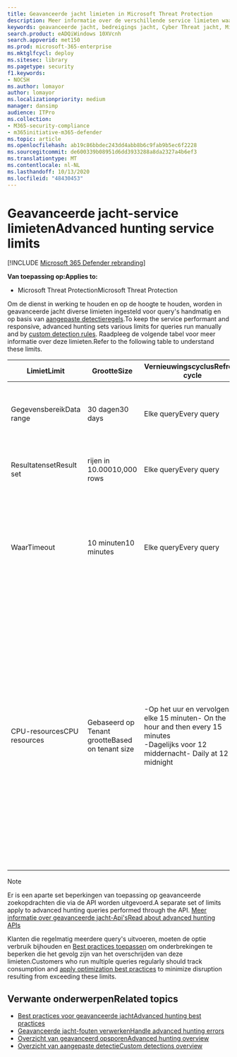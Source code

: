 ```yaml
---
title: Geavanceerde jacht limieten in Microsoft Threat Protection
description: Meer informatie over de verschillende service limieten waarmee de Advanced jacht-service kan reageren
keywords: geavanceerde jacht, bedreigings jacht, Cyber Threat jacht, Microsoft Threat Protection, Microsoft 365, MTP, m365, Search, query, Telemetry, schema, kusto, processorlimiet, query limiet, bronnen, maximum resultaten
search.product: eADQiWindows 10XVcnh
search.appverid: met150
ms.prod: microsoft-365-enterprise
ms.mktglfcycl: deploy
ms.sitesec: library
ms.pagetype: security
f1.keywords:
- NOCSH
ms.author: lomayor
author: lomayor
ms.localizationpriority: medium
manager: dansimp
audience: ITPro
ms.collection:
- M365-security-compliance
- m365initiative-m365-defender
ms.topic: article
ms.openlocfilehash: ab19c86bbdec243dd4abb8b6c9fab9b5ec6f2228
ms.sourcegitcommit: de600339b08951d6dd3933288a8da2327a4b6ef3
ms.translationtype: MT
ms.contentlocale: nl-NL
ms.lasthandoff: 10/13/2020
ms.locfileid: "48430453"
---
```

# <a name="advanced-hunting-service-limits"></a><span data-ttu-id="bb8e7-104">Geavanceerde jacht-service limieten</span><span class="sxs-lookup"><span data-stu-id="bb8e7-104">Advanced hunting service limits</span></span>

[!INCLUDE [Microsoft 365 Defender rebranding](../includes/microsoft-defender.md)]


<span data-ttu-id="bb8e7-105">**Van toepassing op:**</span><span class="sxs-lookup"><span data-stu-id="bb8e7-105">**Applies to:**</span></span>
- <span data-ttu-id="bb8e7-106">Microsoft Threat Protection</span><span class="sxs-lookup"><span data-stu-id="bb8e7-106">Microsoft Threat Protection</span></span>

<span data-ttu-id="bb8e7-107">Om de dienst in werking te houden en op de hoogte te houden, worden in geavanceerde jacht diverse limieten ingesteld voor query's handmatig en op basis van [aangepaste detectieregels](custom-detection-rules.md).</span><span class="sxs-lookup"><span data-stu-id="bb8e7-107">To keep the service performant and responsive, advanced hunting sets various limits for queries run manually and by [custom detection rules](custom-detection-rules.md).</span></span> <span data-ttu-id="bb8e7-108">Raadpleeg de volgende tabel voor meer informatie over deze limieten.</span><span class="sxs-lookup"><span data-stu-id="bb8e7-108">Refer to the following table to understand these limits.</span></span>

| <span data-ttu-id="bb8e7-109">Limiet</span><span class="sxs-lookup"><span data-stu-id="bb8e7-109">Limit</span></span> | <span data-ttu-id="bb8e7-110">Grootte</span><span class="sxs-lookup"><span data-stu-id="bb8e7-110">Size</span></span> | <span data-ttu-id="bb8e7-111">Vernieuwingscyclus</span><span class="sxs-lookup"><span data-stu-id="bb8e7-111">Refresh cycle</span></span> | <span data-ttu-id="bb8e7-112">Beschrijving</span><span class="sxs-lookup"><span data-stu-id="bb8e7-112">Description</span></span> |
|--|--|--|--|
| <span data-ttu-id="bb8e7-113">Gegevensbereik</span><span class="sxs-lookup"><span data-stu-id="bb8e7-113">Data range</span></span> | <span data-ttu-id="bb8e7-114">30 dagen</span><span class="sxs-lookup"><span data-stu-id="bb8e7-114">30 days</span></span> | <span data-ttu-id="bb8e7-115">Elke query</span><span class="sxs-lookup"><span data-stu-id="bb8e7-115">Every query</span></span> | <span data-ttu-id="bb8e7-116">Met elke query kunnen gegevens worden opgezocht van de afgelopen 30 dagen.</span><span class="sxs-lookup"><span data-stu-id="bb8e7-116">Each query can look up data from up to the past 30 days.</span></span> |
| <span data-ttu-id="bb8e7-117">Resultatenset</span><span class="sxs-lookup"><span data-stu-id="bb8e7-117">Result set</span></span> | <span data-ttu-id="bb8e7-118">rijen in 10.000</span><span class="sxs-lookup"><span data-stu-id="bb8e7-118">10,000 rows</span></span> | <span data-ttu-id="bb8e7-119">Elke query</span><span class="sxs-lookup"><span data-stu-id="bb8e7-119">Every query</span></span> | <span data-ttu-id="bb8e7-120">Elke query kan resulteren in 10.000-records.</span><span class="sxs-lookup"><span data-stu-id="bb8e7-120">Each query can return up to 10,000 records.</span></span> |
| <span data-ttu-id="bb8e7-121">Waar</span><span class="sxs-lookup"><span data-stu-id="bb8e7-121">Timeout</span></span> | <span data-ttu-id="bb8e7-122">10 minuten</span><span class="sxs-lookup"><span data-stu-id="bb8e7-122">10 minutes</span></span> | <span data-ttu-id="bb8e7-123">Elke query</span><span class="sxs-lookup"><span data-stu-id="bb8e7-123">Every query</span></span> | <span data-ttu-id="bb8e7-124">Een query kan maximaal 10 minuten worden uitgevoerd.</span><span class="sxs-lookup"><span data-stu-id="bb8e7-124">Each query can run for up to 10 minutes.</span></span> <span data-ttu-id="bb8e7-125">Als de service niet binnen 10 minuten wordt voltooid, wordt er een fout weergegeven.</span><span class="sxs-lookup"><span data-stu-id="bb8e7-125">If it does not complete within 10 minutes, the service displays an error.</span></span>
| <span data-ttu-id="bb8e7-126">CPU-resources</span><span class="sxs-lookup"><span data-stu-id="bb8e7-126">CPU resources</span></span> | <span data-ttu-id="bb8e7-127">Gebaseerd op Tenant grootte</span><span class="sxs-lookup"><span data-stu-id="bb8e7-127">Based on tenant size</span></span> | <span data-ttu-id="bb8e7-128">-Op het uur en vervolgens elke 15 minuten</span><span class="sxs-lookup"><span data-stu-id="bb8e7-128">- On the hour and then every 15 minutes</span></span><br><span data-ttu-id="bb8e7-129">-Dagelijks voor 12 middernacht</span><span class="sxs-lookup"><span data-stu-id="bb8e7-129">- Daily at 12 midnight</span></span> | <span data-ttu-id="bb8e7-130">De service dwingt de dagelijkse en de limiet van 15 minuten apart af.</span><span class="sxs-lookup"><span data-stu-id="bb8e7-130">The service enforces the daily and the 15-minute limit separately.</span></span> <span data-ttu-id="bb8e7-131">Voor elke limiet wordt in de [Portal een fout weergegeven](advanced-hunting-errors.md) wanneer een query wordt uitgevoerd en de Tenant heeft gekostd via 10% van toegewezen resources.</span><span class="sxs-lookup"><span data-stu-id="bb8e7-131">For each limit, the [portal displays an error](advanced-hunting-errors.md) whenever a query runs and the tenant has consumed over 10% of allocated resources.</span></span> <span data-ttu-id="bb8e7-132">Query's worden geblokkeerd als de Tenant 100% heeft bereikt tot na de volgende dag of een cyclus van 15 minuten.</span><span class="sxs-lookup"><span data-stu-id="bb8e7-132">Queries are blocked if the tenant has reached 100% until after the next daily or 15-minute cycle.</span></span> |

>[!NOTE] 
><span data-ttu-id="bb8e7-133">Er is een aparte set beperkingen van toepassing op geavanceerde zoekopdrachten die via de API worden uitgevoerd.</span><span class="sxs-lookup"><span data-stu-id="bb8e7-133">A separate set of limits apply to advanced hunting queries performed through the API.</span></span> [<span data-ttu-id="bb8e7-134">Meer informatie over geavanceerde jacht-Api's</span><span class="sxs-lookup"><span data-stu-id="bb8e7-134">Read about advanced hunting APIs</span></span>](https://docs.microsoft.com/microsoft-365/security/mtp/api-advanced-hunting)

<span data-ttu-id="bb8e7-135">Klanten die regelmatig meerdere query's uitvoeren, moeten de optie verbruik bijhouden en [Best practices toepassen](advanced-hunting-best-practices.md) om onderbrekingen te beperken die het gevolg zijn van het overschrijden van deze limieten.</span><span class="sxs-lookup"><span data-stu-id="bb8e7-135">Customers who run multiple queries regularly should track consumption and [apply optimization best practices](advanced-hunting-best-practices.md) to minimize disruption resulting from exceeding these limits.</span></span>

## <a name="related-topics"></a><span data-ttu-id="bb8e7-136">Verwante onderwerpen</span><span class="sxs-lookup"><span data-stu-id="bb8e7-136">Related topics</span></span>

- [<span data-ttu-id="bb8e7-137">Best practices voor geavanceerde jacht</span><span class="sxs-lookup"><span data-stu-id="bb8e7-137">Advanced hunting best practices</span></span>](advanced-hunting-best-practices.md)
- [<span data-ttu-id="bb8e7-138">Geavanceerde jacht-fouten verwerken</span><span class="sxs-lookup"><span data-stu-id="bb8e7-138">Handle advanced hunting errors</span></span>](advanced-hunting-errors.md)
- [<span data-ttu-id="bb8e7-139">Overzicht van geavanceerd opsporen</span><span class="sxs-lookup"><span data-stu-id="bb8e7-139">Advanced hunting overview</span></span>](advanced-hunting-overview.md)
- [<span data-ttu-id="bb8e7-140">Overzicht van aangepaste detectie</span><span class="sxs-lookup"><span data-stu-id="bb8e7-140">Custom detections overview</span></span>](custom-detections-overview.md)
